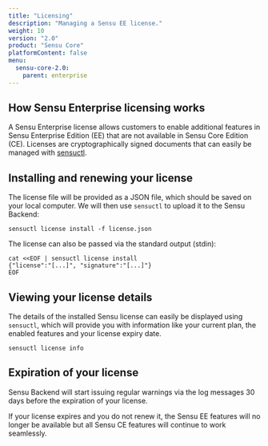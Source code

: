 ```yaml
---
title: "Licensing"
description: "Managing a Sensu EE license."
weight: 10
version: "2.0"
product: "Sensu Core"
platformContent: false
menu:
  sensu-core-2.0:
    parent: enterprise
---
```


## How Sensu Enterprise licensing works

A Sensu Enterprise license allows customers to enable additional features in
Sensu Enterprise Edition (EE) that are not available in Sensu Core Edition (CE).
Licenses are cryptographically signed documents that can easily be managed with
[sensuctl][1].

## Installing and renewing your license

The license file will be provided as a JSON file, which should be saved on your
local computer. We will then use `sensuctl` to upload it to the Sensu Backend:

```
sensuctl license install -f license.json
```

The license can also be passed via the standard output (stdin):

```
cat <<EOF | sensuctl license install
{"license":"[...]", "signature":"[...]"}
EOF
```

## Viewing your license details

The details of the installed Sensu license can easily be displayed using
`sensuctl`, which will provide you with information like your current plan, the
enabled features and your license expiry date.

```
sensuctl license info
```

## Expiration of your license

Sensu Backend will start issuing regular warnings via the log messages 30 days
before the expiration of your license.

If your license expires and you do not renew it, the Sensu EE
features will no longer be available but all Sensu CE features will continue to
work seamlessly.

[1]: ../../reference/sensuctl